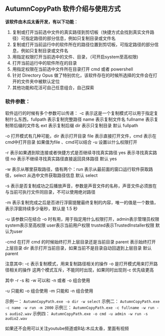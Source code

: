 ## AutumnCopyPath 软件介绍与使用方式

**该软件由木瓜太香开发，有以下功能**：

1. 复制或打开当前选中文件的真实路径到剪切板（快捷方式会找到真实文件路径）可指定路径的部分信息，例如只复制目录或文件名
2. 复制或打开当前运行中的软件所在的路径位置到剪切板，可指定路径的部分信息，例如只复制目录或文件名
3. 用指定权限打开当前选中的文件、目录，（可开启system至高权限)
4. 打开当前运行中的软件所在的目录
5. 用指定权限在当前选中文件所在目录打开 cmd 或者 powershell
6. 针对 Directory Opus 做了特别优化，该软件存在的时候所选择的文件会在打开的文件夹中被默认定位
7. 其他功能和花活可自己任意组合，自己探索

### 软件参数：
软件运行的时候有多个参数可以传递：
-c 表示这是一个复制模式可以用于指定复制什么东西，fullpath 表示复制完整路径 name 表示复制文件名 fullname 表示复制带后缀的文件名 ext 表示复制后缀 dir 表示只复制目录 默认 fullpath

-o 打开模式有几种可能，dir 表示打开目录 file 表示直接打开文件，cmd 表示在cmd中打开目录 如果值为file 、cmd可以结合 -u 设置以什么权限打开



-r 表示如果遇到软连接或者快捷方式是否继续寻找真实路径 yes 表示寻找真实路径 no 表示不继续寻找真实路径直接返回具体路径 默认 yes

-w 表示从哪里获取路径，值有两个：run 表示从最前面的窗口运行软件获取路径，select 从选中文件获取路径信息 默认 select

-s 表示是否复制成功之后播放声音，参数是声音文件的名称，声音文件必须放在与当前可执行文件同目录，不可以使用绝对路径



-m 表示复制完成之后是否进行浮窗提醒最终复制的内容，唯一的值是一个数值，表示浮窗持续多少毫秒，默认是 1.5 秒

-u 该参数只在结合 -o 时有用，用于指定用什么权限打开，admin表示管理员权限 system表示至高权限 user表示当前用户权限 trusted表示TrustedInstaller权限 默认为user



-cmd 在打开 cmd 的时候始终打开上层目录还是当前目录 parent 表示始终打开上层目录 dir 表示打开当前目录，如果当前不是目录自动回退到上层目录 默认 parent



注意其中: -c 表示复制模式，用来复制路径相关的操作 -o 是打开模式用来打开路径相关的操作 这两个模式互斥，不能同时出现，如果同时出现则-c 优先级更高

其中 -r -s 和 -w 可以和 -n 或者 -o 组合使用

-u 只能和 -o 组合使用
-m 只能和 -n 组合使用



示例一： `AutumnCopyPath.exe -o dir -w select`
示例二： `AutumnCopyPath.exe -c name -w run -m 2000`
示例三： `AutumnCopyPath.exe -c fullname -w run -s audio2.wav`
示例四： `AutumnCopyPath.exe -o cmd -u admin -w run -s audio2.wav`

如果还不会用可以关注youtube频道或B站:木瓜太香，里面有视频
